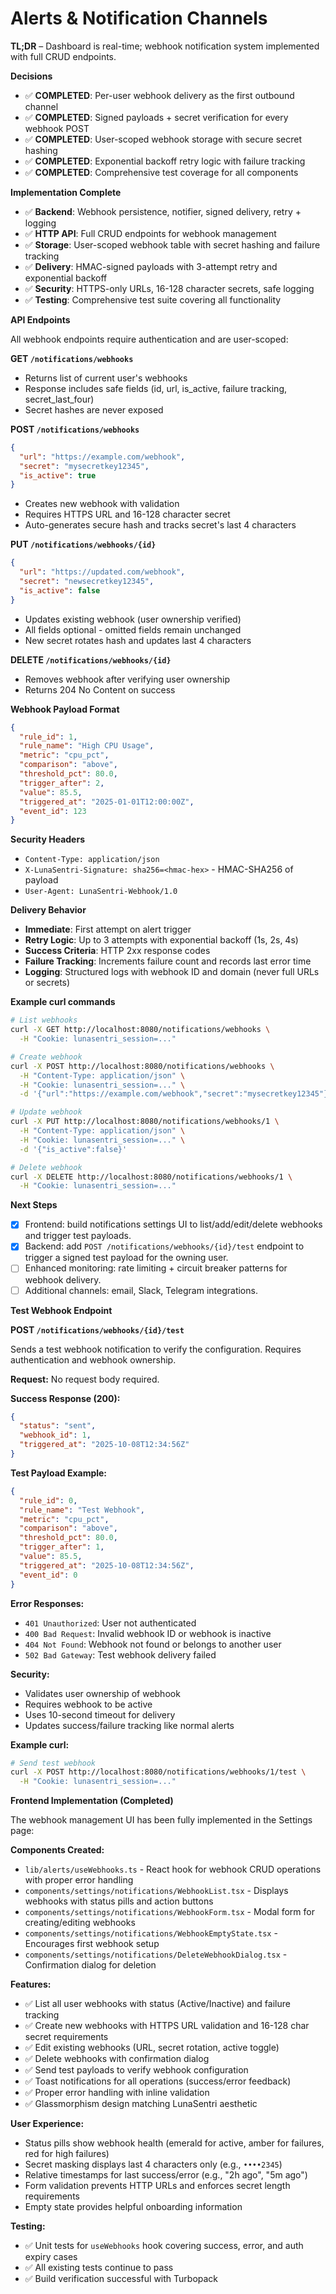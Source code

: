 # Alerts & Notification Channels

**TL;DR** – Dashboard is real-time; webhook notification system implemented with full CRUD endpoints.

**Decisions**

- ✅ **COMPLETED**: Per-user webhook delivery as the first outbound channel
- ✅ **COMPLETED**: Signed payloads + secret verification for every webhook POST  
- ✅ **COMPLETED**: User-scoped webhook storage with secure secret hashing
- ✅ **COMPLETED**: Exponential backoff retry logic with failure tracking
- ✅ **COMPLETED**: Comprehensive test coverage for all components

**Implementation Complete**

- ✅ **Backend**: Webhook persistence, notifier, signed delivery, retry + logging
- ✅ **HTTP API**: Full CRUD endpoints for webhook management  
- ✅ **Storage**: User-scoped webhook table with secret hashing and failure tracking
- ✅ **Delivery**: HMAC-signed payloads with 3-attempt retry and exponential backoff
- ✅ **Security**: HTTPS-only URLs, 16-128 character secrets, safe logging
- ✅ **Testing**: Comprehensive test suite covering all functionality

**API Endpoints**

All webhook endpoints require authentication and are user-scoped:

**GET `/notifications/webhooks`**

- Returns list of current user's webhooks
- Response includes safe fields (id, url, is_active, failure tracking, secret_last_four)
- Secret hashes are never exposed

**POST `/notifications/webhooks`**

```json
{
  "url": "https://example.com/webhook",
  "secret": "mysecretkey12345",
  "is_active": true
}
```

- Creates new webhook with validation
- Requires HTTPS URL and 16-128 character secret
- Auto-generates secure hash and tracks secret's last 4 characters

**PUT `/notifications/webhooks/{id}`**

```json
{
  "url": "https://updated.com/webhook", 
  "secret": "newsecretkey12345",
  "is_active": false
}
```

- Updates existing webhook (user ownership verified)
- All fields optional - omitted fields remain unchanged
- New secret rotates hash and updates last 4 characters

**DELETE `/notifications/webhooks/{id}`**

- Removes webhook after verifying user ownership
- Returns 204 No Content on success

**Webhook Payload Format**

```json
{
  "rule_id": 1,
  "rule_name": "High CPU Usage",
  "metric": "cpu_pct", 
  "comparison": "above",
  "threshold_pct": 80.0,
  "trigger_after": 2,
  "value": 85.5,
  "triggered_at": "2025-01-01T12:00:00Z",
  "event_id": 123
}
```

**Security Headers**

- `Content-Type: application/json`
- `X-LunaSentri-Signature: sha256=<hmac-hex>` - HMAC-SHA256 of payload
- `User-Agent: LunaSentri-Webhook/1.0`

**Delivery Behavior**

- **Immediate**: First attempt on alert trigger
- **Retry Logic**: Up to 3 attempts with exponential backoff (1s, 2s, 4s)
- **Success Criteria**: HTTP 2xx response codes  
- **Failure Tracking**: Increments failure count and records last error time
- **Logging**: Structured logs with webhook ID and domain (never full URLs or secrets)

**Example curl commands**

```bash
# List webhooks
curl -X GET http://localhost:8080/notifications/webhooks \
  -H "Cookie: lunasentri_session=..." 

# Create webhook  
curl -X POST http://localhost:8080/notifications/webhooks \
  -H "Content-Type: application/json" \
  -H "Cookie: lunasentri_session=..." \
  -d '{"url":"https://example.com/webhook","secret":"mysecretkey12345"}'

# Update webhook
curl -X PUT http://localhost:8080/notifications/webhooks/1 \
  -H "Content-Type: application/json" \
  -H "Cookie: lunasentri_session=..." \
  -d '{"is_active":false}'

# Delete webhook
curl -X DELETE http://localhost:8080/notifications/webhooks/1 \
  -H "Cookie: lunasentri_session=..."
```

**Next Steps**

- [x] Frontend: build notifications settings UI to list/add/edit/delete webhooks and trigger test payloads.
- [x] Backend: add `POST /notifications/webhooks/{id}/test` endpoint to trigger a signed test payload for the owning user.
- [ ] Enhanced monitoring: rate limiting + circuit breaker patterns for webhook delivery.
- [ ] Additional channels: email, Slack, Telegram integrations.

**Test Webhook Endpoint**

**POST `/notifications/webhooks/{id}/test`**

Sends a test webhook notification to verify the configuration. Requires authentication and webhook ownership.

**Request:** No request body required.

**Success Response (200):**

```json
{
  "status": "sent",
  "webhook_id": 1,
  "triggered_at": "2025-10-08T12:34:56Z"
}
```

**Test Payload Example:**

```json
{
  "rule_id": 0,
  "rule_name": "Test Webhook",
  "metric": "cpu_pct",
  "comparison": "above",
  "threshold_pct": 80.0,
  "trigger_after": 1,
  "value": 85.5,
  "triggered_at": "2025-10-08T12:34:56Z",
  "event_id": 0
}
```

**Error Responses:**

- `401 Unauthorized`: User not authenticated
- `400 Bad Request`: Invalid webhook ID or webhook is inactive
- `404 Not Found`: Webhook not found or belongs to another user
- `502 Bad Gateway`: Test webhook delivery failed

**Security:**

- Validates user ownership of webhook
- Requires webhook to be active
- Uses 10-second timeout for delivery
- Updates success/failure tracking like normal alerts

**Example curl:**

```bash
# Send test webhook
curl -X POST http://localhost:8080/notifications/webhooks/1/test \
  -H "Cookie: lunasentri_session=..."
```

**Frontend Implementation (Completed)**

The webhook management UI has been fully implemented in the Settings page:

**Components Created:**

- `lib/alerts/useWebhooks.ts` - React hook for webhook CRUD operations with proper error handling
- `components/settings/notifications/WebhookList.tsx` - Displays webhooks with status pills and action buttons
- `components/settings/notifications/WebhookForm.tsx` - Modal form for creating/editing webhooks
- `components/settings/notifications/WebhookEmptyState.tsx` - Encourages first webhook setup
- `components/settings/notifications/DeleteWebhookDialog.tsx` - Confirmation dialog for deletion

**Features:**

- ✅ List all user webhooks with status (Active/Inactive) and failure tracking
- ✅ Create new webhooks with HTTPS URL validation and 16-128 char secret requirements
- ✅ Edit existing webhooks (URL, secret rotation, active toggle)
- ✅ Delete webhooks with confirmation dialog
- ✅ Send test payloads to verify webhook configuration
- ✅ Toast notifications for all operations (success/error feedback)
- ✅ Proper error handling with inline validation
- ✅ Glassmorphism design matching LunaSentri aesthetic

**User Experience:**

- Status pills show webhook health (emerald for active, amber for failures, red for high failures)
- Secret masking displays last 4 characters only (e.g., `••••2345`)
- Relative timestamps for last success/error (e.g., "2h ago", "5m ago")
- Form validation prevents HTTP URLs and enforces secret length requirements
- Empty state provides helpful onboarding information

**Testing:**

- ✅ Unit tests for `useWebhooks` hook covering success, error, and auth expiry cases
- ✅ All existing tests continue to pass
- ✅ Build verification successful with Turbopack
